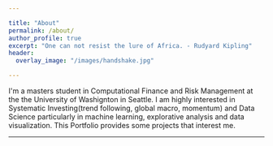 ```yaml
---

title: "About"
permalink: /about/
author_profile: true
excerpt: "One can not resist the lure of Africa. - Rudyard Kipling"
header:
  overlay_image: "/images/handshake.jpg"

---
```


  I'm a masters student in Computational Finance and Risk Management at the the University of Washignton in Seattle. I am highly interested in Systematic Investing(trend following, global macro, momentum) and Data Science particularly in machine learning, explorative analysis and data visualization. This Portfolio provides some projects that interest me.

  ---------------------------------------------------------------------------------------------------------------------------------------------
